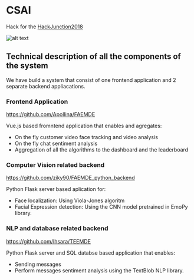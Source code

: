 # CSAI
Hack for the [HackJunction2018](https://hackjunction.com/) 

![alt text](https://github.com/ziky90/CSAI/blob/master/images/demo.png)

## Technical description of all the components of the system

We have build a system that consist of one frontend application and 2 separate backend appliacations.

### Frontend Application
https://github.com/Apollina/FAEMDE

Vue.js based fromntend application that enables and agregates:
- On the fly customer video face tracking and video analysis
- On the fly chat sentiment analysis
- Aggregation of all the algorithms to the dashboard and the leaderboard

### Computer Vision related backend
https://github.com/ziky90/FAEMDE_python_backend

Python Flask server based aplication for:
- Face localization: Using Viola-Jones algoritm
- Facial Expression detection: Using the CNN model pretrained in EmoPy library.

### NLP and database related backend
https://github.com/Ihsara/TEEMDE

Python Flask server and SQL databse based application that enables:
- Sending messages
- Perform messages sentiment analysis using the TextBlob NLP library.

